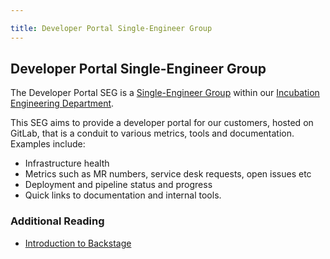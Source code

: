 ```yaml
---

title: Developer Portal Single-Engineer Group
---
```








##  Developer Portal Single-Engineer Group

The Developer Portal SEG is a [Single-Engineer Group](/company/team/structure/#single-engineer-groups) within our [Incubation Engineering Department](/handbook/engineering/development/incubation/).  

This SEG aims to provide a developer portal for our customers, hosted on GitLab, that is a conduit to various metrics, tools and documentation.  Examples include:

* Infrastructure health  
* Metrics such as MR numbers, service desk requests, open issues etc
* Deployment and pipeline status and progress
* Quick links to documentation and internal tools.  


### Additional Reading

* [Introduction to Backstage](https://www.youtube.com/watch?v=1XtJ5FAOjPk)